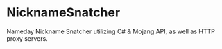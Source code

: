 # NicknameSnatcher
Nameday Nickname Snatcher utilizing C# &amp; Mojang API, as well as HTTP proxy servers.
